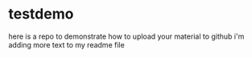 # testdemo
here is a repo to demonstrate how to upload your material to github
i'm adding more text to my readme file
